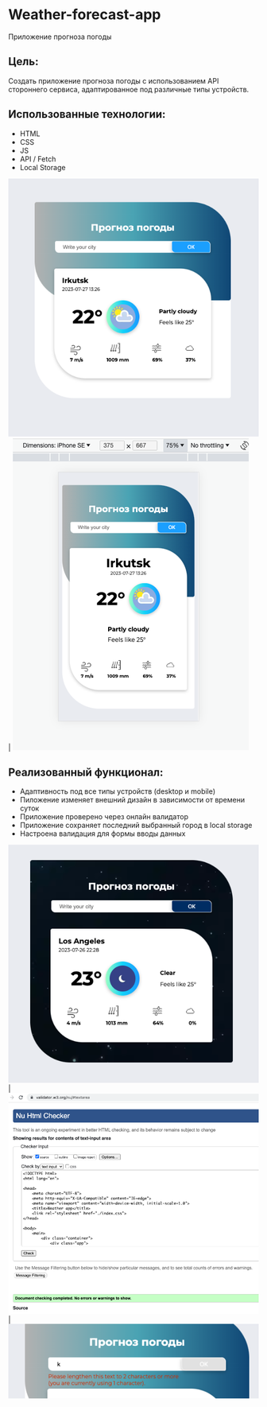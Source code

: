 # Weather-forecast-app

Приложение прогноза погоды

## Цель: 

Создать приложение прогноза погоды с использованием API стороннего сервиса, адаптированное под различные типы устройств.

## Использованныe технологии:
* HTML
* CSS
* JS
* API / Fetch
* Local Storage

![Скриншот приложения прогноза погоды](./images/screen-app.png) | ![Скриншот адаптивной формы приложения](./images/screen-adaptive.png) 

## Реализованный функционал:
*  Адаптивность под все типы устройств (desktop и mobile)
*  Пиложение изменяет внешний дизайн в зависимости от времени суток
*  Приложение проверено через онлайн валидатор
*  Приложение сохраняет последний выбранный город в local storage
*  Настроена валидация для формы вводы данных

![Скриншот темной версии дизайна](./images/screen-dark.png) |![Скриншот проверки валиадности html](./images/screen-html-validation.png) | ![Скриншот валидации формы](./images/screen-form-validation.png)